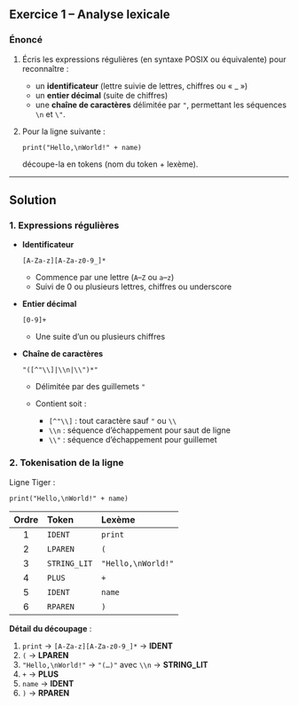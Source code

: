 ## Exercice 1 – Analyse lexicale

### Énoncé

1. Écris les expressions régulières (en syntaxe POSIX ou équivalente) pour reconnaître :

   * un **identificateur** (lettre suivie de lettres, chiffres ou « \_ »)
   * un **entier décimal** (suite de chiffres)
   * une **chaîne de caractères** délimitée par `"`, permettant les séquences `\n` et `\"`.

2. Pour la ligne suivante :

   ```tiger
   print("Hello,\nWorld!" + name)
   ```

   découpe-la en tokens (nom du token + lexème).

---

## Solution

### 1. Expressions régulières

* **Identificateur**

  ```regex
  [A-Za-z][A-Za-z0-9_]*
  ```

  * Commence par une lettre (`A`–`Z` ou `a`–`z`)
  * Suivi de 0 ou plusieurs lettres, chiffres ou underscore

* **Entier décimal**

  ```regex
  [0-9]+
  ```

  * Une suite d’un ou plusieurs chiffres

* **Chaîne de caractères**

  ```regex
  "([^"\\]|\\n|\\")*"
  ```

  * Délimitée par des guillemets `"`
  * Contient soit :

    * `[^"\\]` : tout caractère sauf `"` ou `\\`
    * `\\n` : séquence d’échappement pour saut de ligne
    * `\\"` : séquence d’échappement pour guillemet

### 2. Tokenisation de la ligne

Ligne Tiger :

```tiger
print("Hello,\nWorld!" + name)
```

| Ordre | Token        | Lexème             |
| :---: | :----------- | :----------------- |
|   1   | `IDENT`      | `print`            |
|   2   | `LPAREN`     | `(`                |
|   3   | `STRING_LIT` | `"Hello,\nWorld!"` |
|   4   | `PLUS`       | `+`                |
|   5   | `IDENT`      | `name`             |
|   6   | `RPAREN`     | `)`                |

**Détail du découpage** :

1. `print` → `[A-Za-z][A-Za-z0-9_]*` → **IDENT**
2. `(` → **LPAREN**
3. `"Hello,\nWorld!"` → `"(…)"` avec `\\n` → **STRING\_LIT**
4. `+` → **PLUS**
5. `name` → **IDENT**
6. `)` → **RPAREN**
